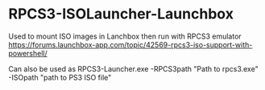 # RPCS3-ISOLauncher-Launchbox
Used to mount ISO images in Lanchbox then run with RPCS3 emulator
https://forums.launchbox-app.com/topic/42569-rpcs3-iso-support-with-powershell/

Can also be used as RPCS3-Launcher.exe -RPCS3path "Path to rpcs3.exe" -ISOpath "path to PS3 ISO file"
